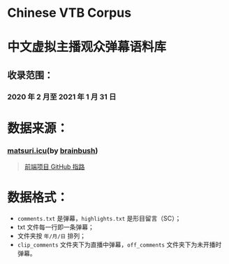 # Chinese VTB Corpus  
# 中文虚拟主播观众弹幕语料库  
## 收录范围：  
### 2020 年 2 月至 2021 年 1 月 31 日  
# 数据来源：  
### [matsuri.icu](https://matsuri.icu/)(by [brainbush](https://github.com/brainbush))  
> [前端项目 GitHub 指路](https://github.com/brainbush/matsuri.icu)  

# 数据格式：  
- `comments.txt` 是弹幕，`highlights.txt` 是形目留言（SC）；
- txt 文件每一行即一条弹幕；  
- 文件夹按 `年/月/日` 排列；
- `clip_comments` 文件夹下为直播中弹幕，`off_comments` 文件夹下为未开播时弹幕。

